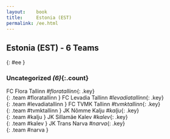 ```yaml
---
layout:    book
title:     Estonia (EST)
permalink: /ee.html
---
```


## Estonia (EST) - 6 Teams
{: #ee }





### Uncategorized _(6)_{:.count}

FC Flora Tallinn  _#floratallinn_{: .key} <br>
{: .team #floratallinn }
FC Levadia Tallinn  _#levadiatallinn_{: .key} <br>
{: .team #levadiatallinn }
FC TVMK Tallinn  _#tvmktallinn_{: .key} <br>
{: .team #tvmktallinn }
JK Nõmme Kalju  _#kalju_{: .key} <br>
{: .team #kalju }
JK Sillamäe Kalev  _#kalev_{: .key} <br>
{: .team #kalev }
JK Trans Narva  _#narva_{: .key} <br>
{: .team #narva }


 
